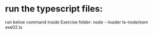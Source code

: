 # run the typescript files:
run below command inside Exercise folder:
node --loader ts-node/esm exe02.ts